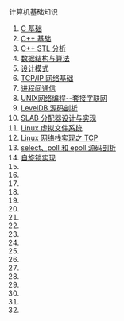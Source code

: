 计算机基础知识
1. [C 基础](./c/README.md)
1. [C++ 基础](./cpp/README.md)
1. [C++ STL 分析](./cpp-stl/README.md)
1. [数据结构与算法](./algo/README.md)
1. [设计模式](./dp/README.md)
1. [TCP/IP 网络基础](./tcp-ip/README.md)
1. [进程间通信](./ipc/README.md)
1. [UNIX网络编程--套接字联网](./socket/README.md)
1. [LevelDB 源码剖析](./leveldb/README.md)
1. [SLAB 分配器设计与实现](./linux/slab/README.md)
1. [Linux 虚拟文件系统](./linux/vfs/README.md)
1. [Linux 网络栈实现之 TCP](./linux/socket/README.md)
1. [select、poll 和 epoll 源码剖析](./linux/epoll/README.md)
1. [自旋锁实现](./linux/spinlock/spinlock.md)
1. [](./.md)
1. [](./.md)
1. [](./.md)
1. [](./.md)
1. [](./.md)
1. [](./.md)
1. [](./.md)
1. [](./.md)
1. [](./.md)
1. [](./.md)
1. [](./.md)
1. [](./.md)
1. [](./.md)
1. [](./.md)
1. [](./.md)
1. [](./.md)
1. [](./.md)
1. [](./.md)